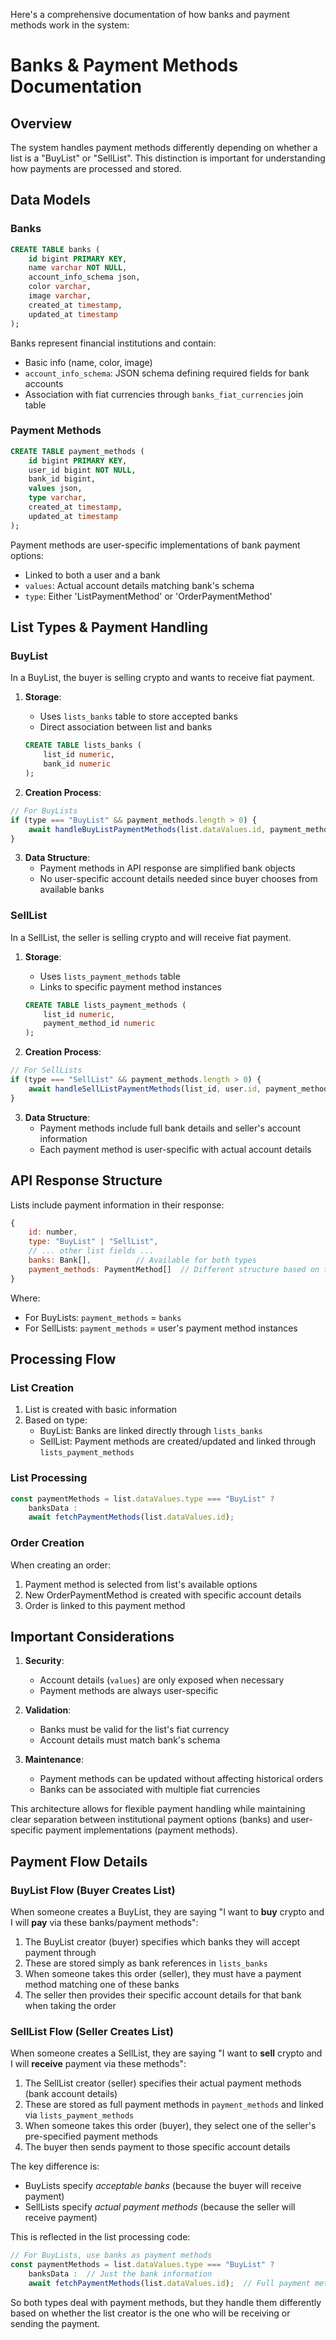 Here's a comprehensive documentation of how banks and payment methods work in the system:

# Banks & Payment Methods Documentation

## Overview

The system handles payment methods differently depending on whether a list is a "BuyList" or "SellList". This distinction is important for understanding how payments are processed and stored.

## Data Models

### Banks
```sql
CREATE TABLE banks (
    id bigint PRIMARY KEY,
    name varchar NOT NULL,
    account_info_schema json,
    color varchar,
    image varchar,
    created_at timestamp,
    updated_at timestamp
);
```

Banks represent financial institutions and contain:
- Basic info (name, color, image)
- `account_info_schema`: JSON schema defining required fields for bank accounts
- Association with fiat currencies through `banks_fiat_currencies` join table

### Payment Methods
```sql
CREATE TABLE payment_methods (
    id bigint PRIMARY KEY,
    user_id bigint NOT NULL,
    bank_id bigint,
    values json,
    type varchar,
    created_at timestamp,
    updated_at timestamp
);
```

Payment methods are user-specific implementations of bank payment options:
- Linked to both a user and a bank
- `values`: Actual account details matching bank's schema
- `type`: Either 'ListPaymentMethod' or 'OrderPaymentMethod'

## List Types & Payment Handling

### BuyList
In a BuyList, the buyer is selling crypto and wants to receive fiat payment.

1. **Storage**:
   - Uses `lists_banks` table to store accepted banks
   - Direct association between list and banks
   ```sql
   CREATE TABLE lists_banks (
       list_id numeric,
       bank_id numeric
   );
   ```

2. **Creation Process**:
```javascript
// For BuyLists
if (type === "BuyList" && payment_methods.length > 0) {
    await handleBuyListPaymentMethods(list.dataValues.id, payment_methods);
}
```

3. **Data Structure**:
   - Payment methods in API response are simplified bank objects
   - No user-specific account details needed since buyer chooses from available banks

### SellList
In a SellList, the seller is selling crypto and will receive fiat payment.

1. **Storage**:
   - Uses `lists_payment_methods` table
   - Links to specific payment method instances
   ```sql
   CREATE TABLE lists_payment_methods (
       list_id numeric,
       payment_method_id numeric
   );
   ```

2. **Creation Process**:
```javascript
// For SellLists
if (type === "SellList" && payment_methods.length > 0) {
    await handleSellListPaymentMethods(list_id, user.id, payment_methods);
}
```

3. **Data Structure**:
   - Payment methods include full bank details and seller's account information
   - Each payment method is user-specific with actual account details

## API Response Structure

Lists include payment information in their response:

```javascript
{
    id: number,
    type: "BuyList" | "SellList",
    // ... other list fields ...
    banks: Bank[],          // Available for both types
    payment_methods: PaymentMethod[]  // Different structure based on type
}
```

Where:
- For BuyLists: `payment_methods` = `banks`
- For SellLists: `payment_methods` = user's payment method instances

## Processing Flow

### List Creation
1. List is created with basic information
2. Based on type:
   - BuyList: Banks are linked directly through `lists_banks`
   - SellList: Payment methods are created/updated and linked through `lists_payment_methods`

### List Processing
```javascript
const paymentMethods = list.dataValues.type === "BuyList" ? 
    banksData : 
    await fetchPaymentMethods(list.dataValues.id);
```

### Order Creation
When creating an order:
1. Payment method is selected from list's available options
2. New OrderPaymentMethod is created with specific account details
3. Order is linked to this payment method

## Important Considerations

1. **Security**:
   - Account details (`values`) are only exposed when necessary
   - Payment methods are always user-specific

2. **Validation**:
   - Banks must be valid for the list's fiat currency
   - Account details must match bank's schema

3. **Maintenance**:
   - Payment methods can be updated without affecting historical orders
   - Banks can be associated with multiple fiat currencies

This architecture allows for flexible payment handling while maintaining clear separation between institutional payment options (banks) and user-specific payment implementations (payment methods).

## Payment Flow Details

### BuyList Flow (Buyer Creates List)
When someone creates a BuyList, they are saying "I want to **buy** crypto and I will **pay** via these banks/payment methods":

1. The BuyList creator (buyer) specifies which banks they will accept payment through
2. These are stored simply as bank references in `lists_banks`
3. When someone takes this order (seller), they must have a payment method matching one of these banks
4. The seller then provides their specific account details for that bank when taking the order

### SellList Flow (Seller Creates List)
When someone creates a SellList, they are saying "I want to **sell** crypto and I will **receive** payment via these methods":

1. The SellList creator (seller) specifies their actual payment methods (bank account details)
2. These are stored as full payment methods in `payment_methods` and linked via `lists_payment_methods`
3. When someone takes this order (buyer), they select one of the seller's pre-specified payment methods
4. The buyer then sends payment to those specific account details

The key difference is:
- BuyLists specify *acceptable banks* (because the buyer will receive payment)
- SellLists specify *actual payment methods* (because the seller will receive payment)

This is reflected in the list processing code:
```javascript
// For BuyLists, use banks as payment methods
const paymentMethods = list.dataValues.type === "BuyList" ? 
    banksData :  // Just the bank information
    await fetchPaymentMethods(list.dataValues.id);  // Full payment method details
```

So both types deal with payment methods, but they handle them differently based on whether the list creator is the one who will be receiving or sending the payment.
